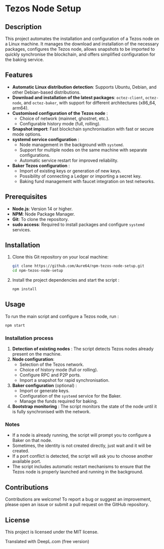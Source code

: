 # Tezos Node Setup

## Description

This project automates the installation and configuration of a Tezos node on a Linux machine. It manages the download and installation of the necessary packages, configures the Tezos node, allows snapshots to be imported to quickly synchronise the blockchain, and offers simplified configuration for the baking service.

## Features

- **Automatic Linux distribution detection**: Supports Ubuntu, Debian, and other Debian-based distributions.
- **Download and installation of the latest packages**: `octez-client`, `octez-node`, and `octez-baker`, with support for different architectures (x86_64, arm64).
- **Customised configuration of the Tezos node** :
  - Choice of network (mainnet, ghostnet, etc.).
  - Configurable history mode (full, rolling).
- **Snapshot import**: Fast blockchain synchronisation with fast or secure mode options.
- **systemd service configuration** :
  - Node management in the background with `systemd`.
  - Support for multiple nodes on the same machine with separate configurations.
  - Automatic service restart for improved reliability.
- **Baker Tezos configuration** :
  - Import of existing keys or generation of new keys.
  - Possibility of connecting a Ledger or importing a secret key.
  - Baking fund management with faucet integration on test networks.

## Prerequisites

- **Node.js**: Version 14 or higher.
- **NPM**: Node Package Manager.
- **Git**: To clone the repository.
- **sudo access**: Required to install packages and configure `systemd` services.

## Installation

1. Clone this Git repository on your local machine:

    ```bash
    git clone https://github.com/Aure64/npm-tezos-node-setup.git
    cd npm-tezos-node-setup
    ```

2. Install the project dependencies and start the script :

    ```bash
    npm install
    ```

## Usage

To run the main script and configure a Tezos node, run :

```bash
npm start
```

### Installation process

1. **Detection of existing nodes** : The script detects Tezos nodes already present on the machine.
2. **Node configuration**:
   - Selection of the Tezos network.
   - Choice of history mode (full or rolling).
   - Configure RPC and P2P ports.
   - Import a snapshot for rapid synchronisation.
3. **Baker configuration** (optional) :
   - Import or generate keys.
   - Configuration of the `systemd` service for the Baker.
   - Manage the funds required for baking.
4. **Bootstrap monitoring** : The script monitors the state of the node until it is fully synchronised with the network.

### Notes

- If a node is already running, the script will prompt you to configure a Baker on that node.
- Sometimes, the identity is not created directly, just wait and it will be created.
- If a port conflict is detected, the script will ask you to choose another available port.
- The script includes automatic restart mechanisms to ensure that the Tezos node is properly launched and running in the background.

## Contributions

Contributions are welcome! To report a bug or suggest an improvement, please open an issue or submit a pull request on the GitHub repository.

## License

This project is licensed under the MIT license. 

Translated with DeepL.com (free version)